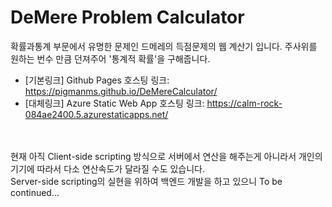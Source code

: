 # DeMere Problem Calculator
확률과통계 부문에서 유명한 문제인 드메레의 득점문제의 웹 계산기 입니다. 
주사위를 원하는 번수 만큼 던져주어 '통계적 확률'을 구해줍니다. 

- [기본링크] Github Pages 호스팅 링크: <a href="https://pigmanms.github.io/DeMereCalculator/ " target="_blank">https://pigmanms.github.io/DeMereCalculator/ </a>
- [대체링크] Azure Static Web App 호스팅 링크: <a href="https://calm-rock-084ae2400.5.azurestaticapps.net/" target="_blank">https://calm-rock-084ae2400.5.azurestaticapps.net/</a>

<br><br>
현재 아직 Client-side scripting 방식으로 서버에서 연산을 해주는게 아니라서 개인의 기기에 따라서 다소 연산속도가 달라질 수도 있습니다. <br>
Server-side scripting의 실현을 위하여 백엔드 개발을 하고 있으니 To be continued...
